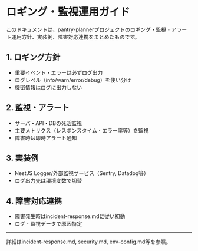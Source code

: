 # ロギング・監視運用ガイド

このドキュメントは、pantry-plannerプロジェクトのロギング・監視・アラート運用方針、実装例、障害対応連携をまとめたものです。

## 1. ロギング方針

- 重要イベント・エラーは必ずログ出力
- ログレベル（info/warn/error/debug）を使い分け
- 機密情報はログに出力しない

## 2. 監視・アラート

- サーバ・API・DBの死活監視
- 主要メトリクス（レスポンスタイム・エラー率等）を監視
- 障害時は即時アラート通知

## 3. 実装例

- NestJS Logger/外部監視サービス（Sentry, Datadog等）
- ログ出力先は環境変数で切替

## 4. 障害対応連携

- 障害発生時はincident-response.mdに従い初動
- ログ・監視データで原因特定

---

詳細はincident-response.md, security.md, env-config.md等を参照。
